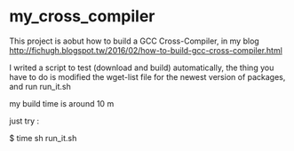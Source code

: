 # my_cross_compiler

This project is aobut how to build a GCC Cross-Compiler,
in my blog 
http://fichugh.blogspot.tw/2016/02/how-to-build-gcc-cross-compiler.html

I writed a script to test (download and build) automatically,
the thing you have to do is modified the wget-list file for the newest version of packages,
and run run_it.sh

my build time is around 10 m

just try :

$ time sh run_it.sh

